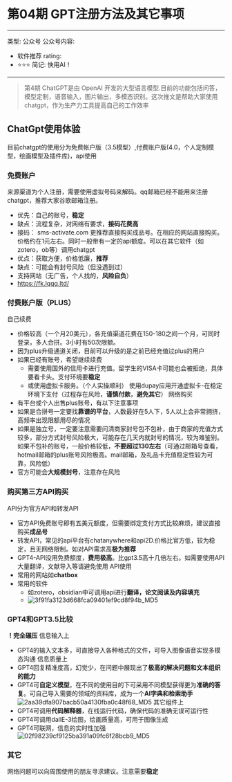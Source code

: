 # 第04期 GPT注册方法及其它事项

---
类型: 公众号
公众号内容:
  - 软件推荐
rating:
  - ⭐⭐⭐
简记: 快用AI！
---

> 第4期
> ChatGPT是由 OpenAI 开发的大型语言模型.目前的功能包括问答，模型定制，语音输入，图片输出，多模态识别。这次推文是帮助大家使用chatgpt，作为生产力工具提高自己的工作效率

## ChatGpt使用体验

目前chatgpt的使用分为免费帐户版（3.5模型）,付费账户版(4.0，个人定制模型，绘画模型及插件库)，api使用

### 免费账户

来源渠道为个人注册，需要使用虚拟号码来解码。qq邮箱已经不能用来注册chatgpt，推荐大家谷歌邮箱注册。

- 优先：自己的账号，**稳定**
- 缺点：流程复杂，对网络有要求，**接码花费高**
- 接码： sms-activate.com
更推荐直接购买成品号。在相应的网站直接购买。价格约在1元左右。同时一般带有一定的api额度。可以在其它软件（如zotero，ob等）调用chatgpt
- 优点：获取方便，价格低廉，**推荐**
- 缺点：可能会有封号风险（但没遇到过）
- 支持网站（无广告，个人找的，**风险自负**）
- https://fk.lqqq.ltd/

### 付费账户版（PLUS）

自己续费

- 价格较高（一个月20美元），各充值渠道花费在150-180之间一个月，可同时登录，多人合拼。3小时有50次限额。
- 因为plus升级通道关闭，目前可以升级的是之前已经充值过plus的用户
- 如果已经有账号，希望继续续费
	- 需要使用国外的信用卡进行充值。留学生的VISA卡可能也会被拒绝，具体要看卡头。支付环境要**稳定**
	- 或使用虚拟卡服务。（个人实操顺利） 使用dupay应用开通虚拟卡-在稳定环境下支付（过程存在风险，**谨慎付款**，**避免其它**）
网络购买
- 有平台或个人出售plus账号，有以下注意事项
- 如果是合拼号一定要找**靠谱的平台**，人数最好在5人下，5人以上会非常拥挤，高频率出现限额用尽的情况
- 如果是独立号，一定要注意需要问清商家封号包不包补，由于商家的充值方式较多，部分方式封号风险极大，可能存在几天内就封号的情况，较为难鉴别。如果不包补的账号，一般价格较低，**不要超过130左右**（可通过邮箱号查看，hotmail邮箱的plus账号风险极高。mail邮箱，及礼品卡充值稳定性较为可靠，风险低）
- 官方可能会**大规模封号**，注意存在风险

### 购买第三方API购买

API分为官方API和转发API

- 官方API免费账号即有五美元额度，但需要绑定支付方式比较麻烦，建议直接购买**成品号**
- 转发API，常见的api平台有chatanywhere和api2D.价格比官方低，较为稳定，且无网络限制。如对API需求高**极为推荐**
- GPT4-API没用免费额度，**费用极高**。比gpt3.5高十几倍左右。如需要使用API大量翻译，文献导入等请避免使用
API使用
- 常用的网站如**chatbox**
- 常用的软件
	- 如zotero，obsidian中可调用api进行**翻译，论文阅读及内容填充**
	- ![3f91fa3123d668fca09401ef9cd8f94b_MD5](https://pic-go-42.oss-cn-guangzhou.aliyuncs.com/img/202405192028935.png)

### GPT4和GPT3.5比较

**！完全碾压**
信息输入上
- GPT4的输入文本多，可直接导入各种格式的文件，可导入图像语音实现多模态沟通
信息质量上
- GPT4回复精准度高，幻觉少，在问题中展现出了**极高的解决问题和文本组织的能力**
- GPT4可**自定义模型**，在不同的使用目的下可采用不同模型获得更为**准确的答复**。可自己导入需要的领域的资料库，成为一个**AI字典和检索助手**
![2aa39dfa907bacb50a4130fba0c48f68_MD5](https://pic-go-42.oss-cn-guangzhou.aliyuncs.com/img/202405192028936.png)
其它组件上
- GPT4可调用**代码解释器**，在线运行代码，确保代码的准确无误可运行性
- GPT4可调用dallE-3绘图，绘画质量高，可用于图像生成
- GPT4可联网，信息的实时性加强
![02f98239cf9125ba391a09fc6f28bcb9_MD5](https://pic-go-42.oss-cn-guangzhou.aliyuncs.com/img/202405192028937.png)

### 其它

网络问题可以向周围使用的朋友寻求建议。注意需要**稳定**
